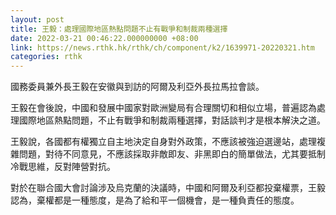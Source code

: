 ```yaml
---
layout: post
title: 王毅：處理國際地區熱點問題不止有戰爭和制裁兩種選擇
date: 2022-03-21 00:46:22.000000000 +08:00
link: https://news.rthk.hk/rthk/ch/component/k2/1639971-20220321.htm
categories: rthk
---
```


國務委員兼外長王毅在安徽與到訪的阿爾及利亞外長拉馬拉會談。

王毅在會後說，中國和發展中國家對歐洲變局有合理關切和相似立場，普遍認為處理國際地區熱點問題，不止有戰爭和制裁兩種選擇，對話談判才是根本解決之道。

王毅說，各國都有權獨立自主地決定自身對外政策，不應該被強迫選邊站，處理複雜問題，對待不同意見，不應該採取非敵即友、非黑即白的簡單做法，尤其要抵制冷戰思維，反對陣營對抗。

對於在聯合國大會討論涉及烏克蘭的決議時，中國和阿爾及利亞都投棄權票，王毅認為，棄權都是一種態度，是為了給和平一個機會，是一種負責任的態度。

